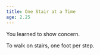 ```yaml
---
title: One Stair at a Time
age: 2.25
---
```

You learned to show concern. <Mod stat="PRE"></Mod>

To walk on stairs, one foot per step. <Mod stat="DEX"></Mod>
